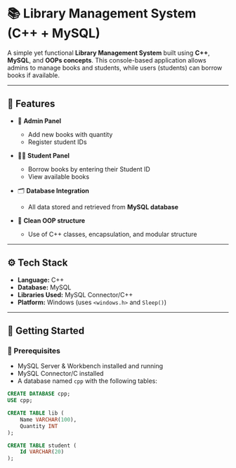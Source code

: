 # 📚 Library Management System (C++ + MySQL)

A simple yet functional **Library Management System** built using **C++**, **MySQL**, and **OOPs concepts**. This console-based application allows admins to manage books and students, while users (students) can borrow books if available.

---

## 🔧 Features

- 📖 **Admin Panel**
  - Add new books with quantity
  - Register student IDs
  
- 👨‍🎓 **Student Panel**
  - Borrow books by entering their Student ID
  - View available books

- 🗂 **Database Integration**
  - All data stored and retrieved from **MySQL database**

- 🎯 **Clean OOP structure**
  - Use of C++ classes, encapsulation, and modular structure

---

## ⚙️ Tech Stack

- **Language:** C++
- **Database:** MySQL
- **Libraries Used:** MySQL Connector/C++
- **Platform:** Windows (uses `<windows.h>` and `Sleep()`)

---

## 🚀 Getting Started

### 📌 Prerequisites

- MySQL Server & Workbench installed and running
- MySQL Connector/C installed
- A database named `cpp` with the following tables:

```sql
CREATE DATABASE cpp;
USE cpp;

CREATE TABLE lib (
    Name VARCHAR(100),
    Quantity INT
);

CREATE TABLE student (
    Id VARCHAR(20)
);

